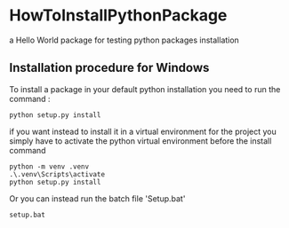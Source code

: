 # HowToInstallPythonPackage

a Hello World package for testing python packages installation

## Installation procedure for Windows

To install a package in your default python installation you need to run the command :

```batch
python setup.py install
```

if you want instead to install it in a virtual environment for the project you simply have to activate the python virtual environment before the install command

```batch
python -m venv .venv
.\.venv\Scripts\activate
python setup.py install
```

Or you can instead run the batch file 'Setup.bat'

```batch
setup.bat
```
